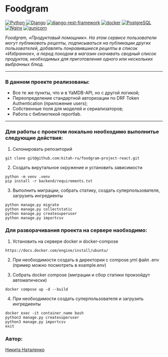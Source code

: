 # Foodgram
[![Python](https://img.shields.io/badge/Python-3.10.6-lightgreen?logo=Python)](https://www.python.org/)
[![Django](https://img.shields.io/badge/Django-4.0.7-lightgreen?logo=Django)](https://www.djangoproject.com/)
[![django-rest-framework](https://img.shields.io/badge/Django%20REST%20Framework-3.13.1-lightgreen?logo=Django%20REST%20Framework)](https://www.django-rest-framework.org/)
[![docker](https://img.shields.io/badge/-Docker-464646?style=flat-square&logo=docker)](https://www.docker.com/)
[![PostgreSQL](https://img.shields.io/badge/-PostgreSQL-464646?style=flat-square&logo=PostgreSQL)](https://www.postgresql.org/)
[![Nginx](https://img.shields.io/badge/-NGINX-464646?style=flat-square&logo=NGINX)](https://nginx.org/ru/)
[![gunicorn](https://img.shields.io/badge/-gunicorn-464646?style=flat-square&logo=gunicorn)](https://gunicorn.org/)

*Foodgram, «Продуктовый помощник». На этом сервисе пользователи могут публиковать рецепты, подписываться на публикации других пользователей, добавлять понравившиеся рецепты в список «Избранное», а перед походом в магазин скачивать сводный список продуктов, необходимых для приготовления одного или нескольких выбранных блюд.*

---

### В данном проекте реализованы:
- Все те же пункты, что и в YaMDB-API, но с другой логикой;
- Переопределение стандартной авторизации по DRF Token Authentication (приложение users);
- Собственные поля для моделей и сериализаторов;
- Работа с библиотекой reportlab.

---

### Для работы с проектом локально необходимо выполнитье следующие действия:

1. Склонировать репозиторий
```
git clone git@github.com:kitah-ru/foodgram-project-react.git
```
2. Создать вирутальное окружение и установить зависимости
```
python -m venv .venv
pip install -r backend/requirements.txt
```
3. Выполнить миграции, собрать статику, создать суперпользователя, загрузить ингредиенты
```
python manage.py migrate
python manage.py collectstatic
python manage.py createsuperuser
python manage.py importcsv
```


### Для разворачивания проекта на сервере наобходимо:
1. Установить на сервере docker и docker-compose
```
https://docs.docker.com/engine/install/ubuntu/
```

2. При необходимости создать в директории с compose.yml файл .env (пример можно посмотреть в example.env)

3. Собрать docker compose (миграции и сбор статики произойдут автоматически)
```
docker compose up -d --build
```
4. При необходимости создать суперпользователя и загрузить ингредиенты
```
docker exec -it container_name bash
python3 manage.py createsuperuser
python3 manage.py importcsv
exit
```

### **Автор:**
[Никита Наталенко](https://github.com/kitahkitah/)
